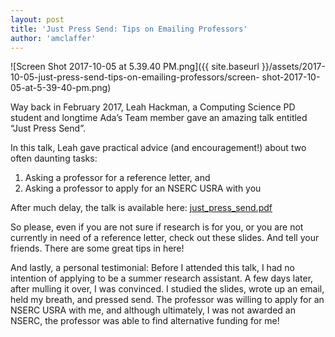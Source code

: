 ```yaml
---
layout: post
title: 'Just Press Send: Tips on Emailing Professors'
author: 'amclaffer'
---
```


![Screen Shot 2017-10-05 at 5.39.40 PM.png]({{ site.baseurl
}}/assets/2017-10-05-just-press-send-tips-on-emailing-professors/screen-
shot-2017-10-05-at-5-39-40-pm.png)

Way back in February 2017, Leah Hackman, a Computing Science PD student and
longtime Ada’s Team member gave an amazing talk entitled “Just Press Send”.

In this talk, Leah gave practical advice (and encouragement!) about two often
daunting tasks:

  1. Asking a professor for a reference letter, and
  2. Asking a professor to apply for an NSERC USRA with you

After much delay, the talk is available here:
[just_press_send.pdf](https://adasteam.files.wordpress.com/2017/10/just_press_send.pdf
"just_press_send")

So please, even if you are not sure if research is for you, or you are not
currently in need of a reference letter, check out these slides. And tell your
friends. There are some great tips in here!

And lastly, a personal testimonial: Before I attended this talk, I had no
intention of applying to be a summer research assistant. A few days later,
after mulling it over, I was convinced. I studied the slides, wrote up an
email, held my breath, and pressed send. The professor was willing to apply
for an NSERC USRA with me, and although ultimately, I was not awarded an
NSERC, the professor was able to find alternative funding for me!


